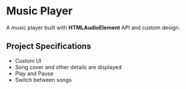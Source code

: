 # Music Player

A music player built with **HTMLAudioElement** API and custom design.

## Project Specifications

+ Custom UI
+ Song cover and other details are displayed
+ Play and Pause
+ Switch between songs

